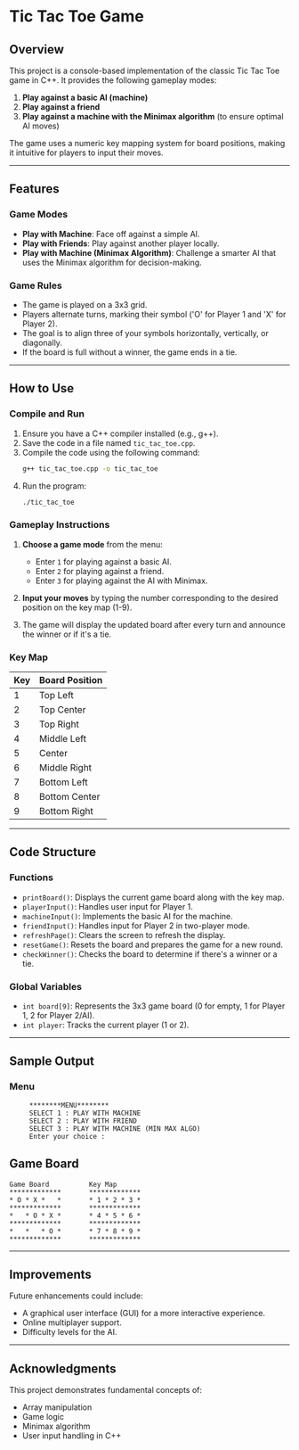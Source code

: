 # Tic Tac Toe Game

## Overview
This project is a console-based implementation of the classic Tic Tac Toe game in C++. It provides the following gameplay modes:

1. **Play against a basic AI (machine)**
2. **Play against a friend**
3. **Play against a machine with the Minimax algorithm** (to ensure optimal AI moves)

The game uses a numeric key mapping system for board positions, making it intuitive for players to input their moves.

------

## Features

### Game Modes
- **Play with Machine**: Face off against a simple AI.
- **Play with Friends**: Play against another player locally.
- **Play with Machine (Minimax Algorithm)**: Challenge a smarter AI that uses the Minimax algorithm for decision-making.

### Game Rules
- The game is played on a 3x3 grid.
- Players alternate turns, marking their symbol ('O' for Player 1 and 'X' for Player 2).
- The goal is to align three of your symbols horizontally, vertically, or diagonally.
- If the board is full without a winner, the game ends in a tie.

---

## How to Use

### Compile and Run
1. Ensure you have a C++ compiler installed (e.g., g++).
2. Save the code in a file named `tic_tac_toe.cpp`.
3. Compile the code using the following command:
   ```bash
   g++ tic_tac_toe.cpp -o tic_tac_toe
   ```
4. Run the program:
   ```bash
   ./tic_tac_toe
   ```

### Gameplay Instructions
1. **Choose a game mode** from the menu:
   - Enter `1` for playing against a basic AI.
   - Enter `2` for playing against a friend.
   - Enter `3` for playing against the AI with Minimax.

2. **Input your moves** by typing the number corresponding to the desired position on the key map (1-9).

3. The game will display the updated board after every turn and announce the winner or if it's a tie.

### Key Map
| Key | Board Position |
|-----|----------------|
|  1  | Top Left       |
|  2  | Top Center     |
|  3  | Top Right      |
|  4  | Middle Left    |
|  5  | Center         |
|  6  | Middle Right   |
|  7  | Bottom Left    |
|  8  | Bottom Center  |
|  9  | Bottom Right   |

---

## Code Structure

### Functions
- `printBoard()`: Displays the current game board along with the key map.
- `playerInput()`: Handles user input for Player 1.
- `machineInput()`: Implements the basic AI for the machine.
- `friendInput()`: Handles input for Player 2 in two-player mode.
- `refreshPage()`: Clears the screen to refresh the display.
- `resetGame()`: Resets the board and prepares the game for a new round.
- `checkWinner()`: Checks the board to determine if there's a winner or a tie.

### Global Variables
- `int board[9]`: Represents the 3x3 game board (0 for empty, 1 for Player 1, 2 for Player 2/AI).
- `int player`: Tracks the current player (1 or 2).

---

## Sample Output

### Menu
```
	 ********MENU********
	 SELECT 1 : PLAY WITH MACHINE
	 SELECT 2 : PLAY WITH FRIEND
	 SELECT 3 : PLAY WITH MACHINE (MIN MAX ALGO)
	 Enter your choice :
```

## Game Board
```
Game Board          Key Map
*************       *************
* O * X *   *       * 1 * 2 * 3 *
*************       *************
*   * O * X *       * 4 * 5 * 6 *
*************       *************
*   *   * O *       * 7 * 8 * 9 *
*************       *************
```

---

## Improvements
Future enhancements could include:
- A graphical user interface (GUI) for a more interactive experience.
- Online multiplayer support.
- Difficulty levels for the AI.

---

## Acknowledgments
This project demonstrates fundamental concepts of:
- Array manipulation
- Game logic
- Minimax algorithm
- User input handling in C++


